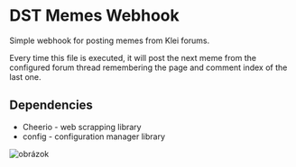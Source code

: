 # DST Memes Webhook
Simple webhook for posting memes from Klei forums.

Every time this file is executed, it will post the next meme from the configured forum thread
remembering the page and comment index of the last one.

## Dependencies
- Cheerio - web scrapping library
- config - configuration manager library

![obrázok](https://github.com/Servacek/dst-memes-webhook/assets/105163129/c1ba9a3d-55d5-423b-8552-e8c603ff2ec1)

